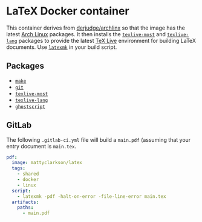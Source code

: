 # LaTeX Docker container

This container derives from
[derjudge/archlinx](https://hub.docker.com/r/derjudge/archlinux/) so that the
image has the latest [Arch Linux](https://www.archlinux.org/) packages. It then
installs the
[`texlive-most`](https://www.archlinux.org/groups/x86_64/texlive-most/) and
[`texlive-lang`](https://www.archlinux.org/groups/x86_64/texlive-lang/) packages
to provide the latest
[TeX Live](https://wiki.archlinux.org/index.php/TeX_Live) environment for
building LaTeX documents. Use
[`latexmk`](https://www.ctan.org/pkg/latexmk/?lang=en) in your build script.

## Packages

  - [`make`](https://www.archlinux.org/core/x86_64/make/)
  - [`git`](https://www.archlinux.org/extra/x86_64/git/)
  - [`texlive-most`](https://www.archlinux.org/groups/x86_64/texlive-most/)
  - [`texlive-lang`](https://www.archlinux.org/groups/x86_64/texlive-lang/)
  - [`ghostscript`](https://www.archlinux.org/extra/x86_64/ghostscript/)

## GitLab

The following `.gitlab-ci.yml` file will build a `main.pdf` (assuming that your
entry document is `main.tex`.

```yaml
pdf:
  image: mattyclarkson/latex
  tags:
    - shared
    - docker
    - linux
  script:
    - latexmk -pdf -halt-on-error -file-line-error main.tex
  artifacts:
    paths:
      - main.pdf
```
